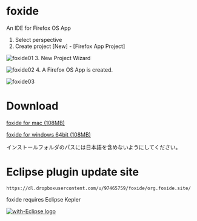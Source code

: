 foxide
======

An IDE for Firefox OS App


1. Select perspective
2. Create project [New] - [Firefox App Project]

 ![foxide01](https://dl.dropboxusercontent.com/u/97465759/foxide/foxide.png)
3. New Project Wizard

 ![foxide02](https://dl.dropboxusercontent.com/u/97465759/foxide/newwizard.png)
4. A Firefox OS App is created. 

 ![foxide03](https://dl.dropboxusercontent.com/u/97465759/foxide/newproject.png)


Download
========

[foxide for mac (108MB) ](https://dl.dropboxusercontent.com/u/97465759/foxide/foxide-macosx.zip)

[foxide for windows 64bit (108MB) ](https://dl.dropboxusercontent.com/u/97465759/foxide/foxide-win64.zip)

インストールフォルダのパスには日本語を含めないようにしてください。

Eclipse plugin update site
==========================
`https://dl.dropboxusercontent.com/u/97465759/foxide/org.foxide.site/`

foxide requires Eclipse Kepler

<a href="http://with-eclipse.github.io/" target="_blank"><img alt="with-Eclipse logo" src="http://with-eclipse.github.io/with-eclipse-1.jpg" /></a>
